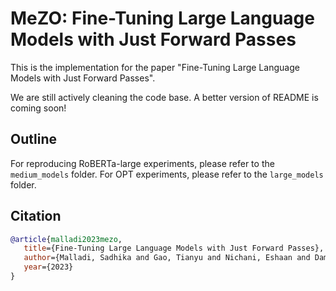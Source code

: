# MeZO: Fine-Tuning Large Language Models with Just Forward Passes

This is the implementation for the paper "Fine-Tuning Large Language Models with Just Forward Passes".

We are still actively cleaning the code base. A better version of README is coming soon!

## Outline

For reproducing RoBERTa-large experiments, please refer to the `medium_models` folder. For OPT experiments, please refer to the `large_models` folder.


## Citation

```bibtex
@article{malladi2023mezo,
   title={Fine-Tuning Large Language Models with Just Forward Passes},
   author={Malladi, Sadhika and Gao, Tianyu and Nichani, Eshaan and Damian, Alex and Lee, Jason D and Chen, Danqi and Arora, Sanjeev},
   year={2023}
}
```